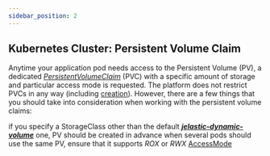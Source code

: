 ```yaml
---
sidebar_position: 2
---
```


## Kubernetes Cluster: Persistent Volume Claim

Anytime your application pod needs access to the Persistent Volume (PV), a dedicated _[PersistentVolumeClaim](https://cloudmydc.com/)_ (PVC) with a specific amount of storage and particular access mode is requested. The platform does not restrict PVCs in any way (including [creation](https://cloudmydc.com/)). However, there are a few things that you should take into consideration when working with the persistent volume claims:

if you specify a StorageClass other than the default **_[jelastic-dynamic-volume](https://cloudmydc.com/)_** one, PV should be created in advance
when several pods should use the same PV, ensure that it supports _ROX_ or _RWX_ [AccessMode](https://cloudmydc.com/)
